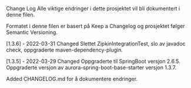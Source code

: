 Change Log
Alle viktige endringer i dette prosjektet vil bli dokumentert i denne filen.

Formatet i denne filen er basert på Keep a Changelog og prosjektet følger Semantic Versioning.

[1.3.6] - 2022-03-31
Changed
Slettet ZipkinIntegrationTest, slo av javadoc check, oppgraderte maven-dependency-plugin.

[1.3.5] - 2022-03-29
Changed
Oppgraderte til SpringBoot versjon 2.6.5.
Oppgraderte versjon av aurora-spring-boot-base-starter versjon 1.3.7.

Added
CHANGELOG.md for å dokumentere endringer.
